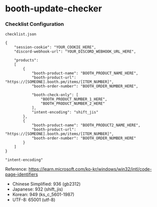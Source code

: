 # booth-update-checker

### Checklist Configuration

`checklist.json`
```
{
    "session-cookie": "YOUR_COOKIE_HERE",
    "discord-webhook-url": "YOUR_DISCORD_WEBHOOK_URL_HERE",

    "products":
    [
        {
            "booth-product-name": "BOOTH_PRODUCT_NAME_HERE",
            "booth-product-url": "https://[SOMEONE].booth.pm/items/[ITEM_NUMBER]",
            "booth-order-number": "BOOTH_ORDER_NUMBER_HERE",

            "booth-check-only": [
                "BOOTH_PRODUCT_NUMBER_1_HERE",
                "BOOTH_PRODUCT_NUMBER_2_HERE"
            ],
            "intent-encoding": "shift_jis"
        },
        {
            "booth-product-name": "BOOTH_PRODUCT2_NAME_HERE",
            "booth-product-url": "https://[SOMEONE].booth.pm/items/[ITEM_NUMBER]",
            "booth-order-number": "BOOTH_ORDER_NUMBER_HERE"
        }
    ]
}
```

`"intent-encoding"`

Reference: https://learn.microsoft.com/ko-kr/windows/win32/intl/code-page-identifiers
- Chinese Simplified: 936 (gb2312)
- Japanese: 932 (shift_jis)
- Korean: 949 (ks_c_5601-1987)
- UTF-8: 65001 (utf-8)

